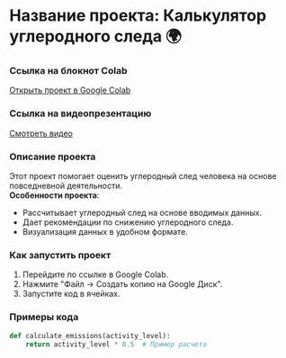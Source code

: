# Название проекта: Калькулятор углеродного следа 🌍

### Ссылка на блокнот Colab
[Открыть проект в Google Colab](https://colab.research.google.com/drive/1LqNLpYRpzlGqmQ6noZkbH0FdslpICo0p?usp=sharing)

### Ссылка на видеопрезентацию
[Смотреть видео](https://drive.google.com/your-video-link)

### Описание проекта
Этот проект помогает оценить углеродный след человека на основе повседневной деятельности.  
**Особенности проекта**:
- Рассчитывает углеродный след на основе вводимых данных.
- Дает рекомендации по снижению углеродного следа.
- Визуализация данных в удобном формате.

### Как запустить проект
1. Перейдите по ссылке в Google Colab.
2. Нажмите "Файл → Создать копию на Google Диск".
3. Запустите код в ячейках.

### Примеры кода
```python
def calculate_emissions(activity_level):
    return activity_level * 0.5  # Пример расчета
